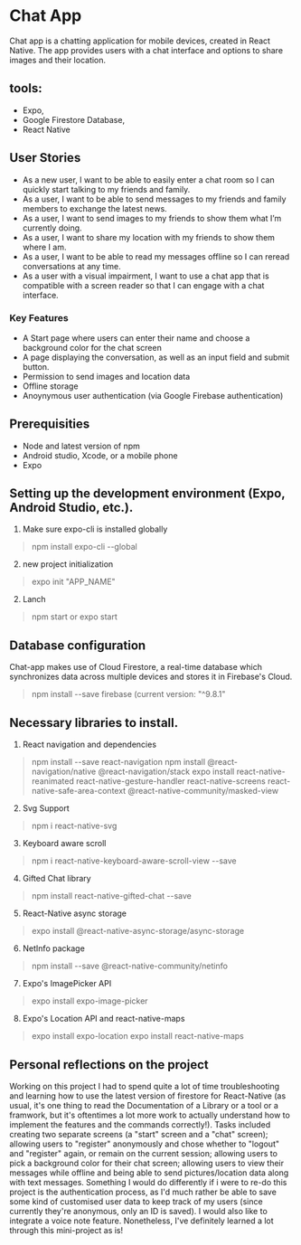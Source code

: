 # Chat App
Chat app is a chatting application for mobile devices, created in React Native. The app provides users with a chat interface and options to share images and their location.

## tools: 
- Expo, 
- Google Firestore Database, 
- React Native

## User Stories
- As a new user, I want to be able to easily enter a chat room so I can quickly start talking to my
friends and family.
- As a user, I want to be able to send messages to my friends and family members to exchange
the latest news.
- As a user, I want to send images to my friends to show them what I’m currently doing.
- As a user, I want to share my location with my friends to show them where I am.
- As a user, I want to be able to read my messages offline so I can reread conversations at any
time.
- As a user with a visual impairment, I want to use a chat app that is compatible with a screen
reader so that I can engage with a chat interface.

### Key Features
- A Start page where users can enter their name and choose a background color for the chat screen
- A page displaying the conversation, as well as an input field and submit button.
- Permission to send images and location data 
- Offline storage
- Anoynymous user authentication (via Google Firebase authentication)

## Prerequisities
- Node and latest version of npm
- Android studio, Xcode, or a mobile phone
- Expo 

## Setting up the development environment (Expo, Android Studio, etc.).
1) Make sure expo-cli is installed globally
>npm install expo-cli --global
2) new project initialization
>expo init "APP_NAME"

2) Lanch
>npm start
or 
>expo start

## Database configuration
Chat-app makes use of Cloud Firestore, a real-time database which synchronizes data across multiple devices and stores it in Firebase's Cloud. 
>npm install --save firebase
(current version: "^9.8.1"

## Necessary libraries to install.
1) React navigation and dependencies
>npm install --save react-navigation
>npm install @react-navigation/native @react-navigation/stack
>expo install react-native-reanimated react-native-gesture-handler react-native-screens react-native-safe-area-context @react-native-community/masked-view

2) Svg Support
>npm i react-native-svg

3) Keyboard aware scroll
>npm i react-native-keyboard-aware-scroll-view --save

4) Gifted Chat library
>npm install react-native-gifted-chat --save

5) React-Native async storage
>expo install @react-native-async-storage/async-storage

6) NetInfo package
>npm install --save @react-native-community/netinfo

7) Expo's ImagePicker API 
>expo install expo-image-picker

8) Expo's Location API and react-native-maps
>expo install expo-location
>expo install react-native-maps

## Personal reflections on the project
Working on this project I had to spend quite a lot of time troubleshooting and learning how to use the latest version of firestore for React-Native (as usual, it's one thing to read the Documentation of a Library or a tool or a framwork, but it's oftentimes a lot more work to actually understand how to implement the features and the commands correctly!). Tasks included creating two separate screens (a "start" screen and a "chat" screen); allowing users to "register" anonymously and chose whether to "logout" and "register" again, or remain on the current session; allowing users to pick a background color for their chat screen; allowing users to view their messages while offline and being able to send pictures/location data along with text messages.
Something I would do differently if i were to re-do this project is the authentication process, as I'd much rather be able to save some kind of customised user data to keep track of my users (since currently they're anonymous, only an ID is saved). I would also like to integrate a voice note feature. Nonetheless, I've definitely learned a lot through this mini-project as is! 
